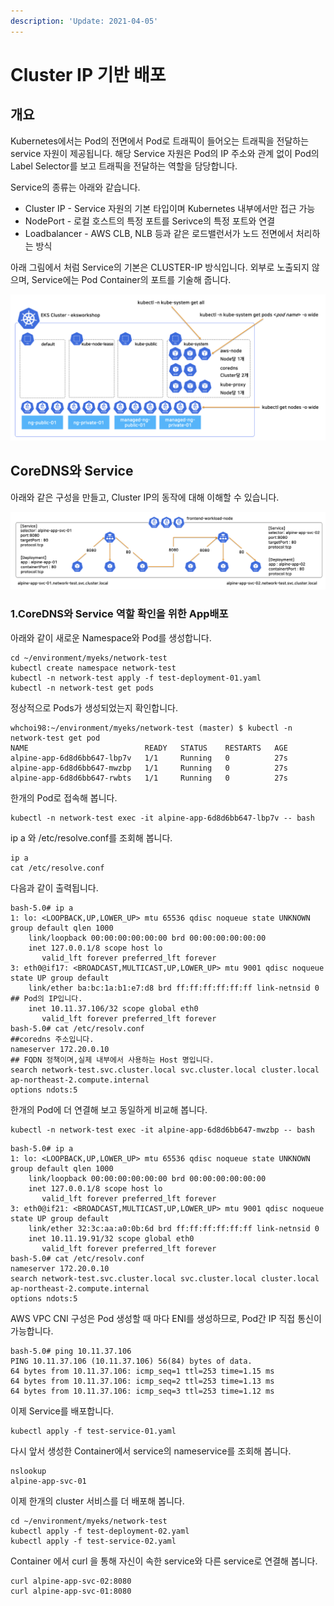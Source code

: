 ```yaml
---
description: 'Update: 2021-04-05'
---
```


# Cluster IP 기반 배포

## 개요 

Kubernetes에서는 Pod의 전면에서 Pod로 트래픽이 들어오는 트래픽을 전달하는 service 자원이 제공됩니다. 해당 Service 자원은 Pod의 IP 주소와 관계 없이 Pod의 Label Selector를 보고 트래픽을 전달하는 역할을 담당합니다.

Service의 종류는 아래와 같습니다.

* Cluster IP - Service 자원의 기본 타입이며 Kubernetes 내부에서만 접근 가능 
* NodePort - 로컬 호스트의 특정 포트를 Serivce의 특정 포트와 연결
* Loadbalancer - AWS CLB, NLB 등과 같은 로드밸런서가 노드 전면에서 처리하는 방식

아래 그림에서 처럼 Service의 기본은 CLUSTER-IP 방식입니다. 외부로 노출되지 않으며, Service에는  Pod Container의 포트를 기술해 줍니다.

![Cluster IP &#xD0C0;&#xC785; &#xAE30;&#xBC18; &#xC11C;&#xBE44;&#xC2A4;](../.gitbook/assets/image%20%28178%29.png)

## CoreDNS와 Service

아래와 같은 구성을 만들고, Cluster IP의 동작에 대해 이해할 수 있습니다.

![](../.gitbook/assets/image%20%28172%29.png)

### 1.CoreDNS와 Service 역할 확인을 위한 App배포 

아래와 같이 새로운 Namespace와 Pod를 생성합니다.

```text
cd ~/environment/myeks/network-test
kubectl create namespace network-test
kubectl -n network-test apply -f test-deployment-01.yaml
kubectl -n network-test get pods

```

정상적으로 Pods가 생성되었는지 확인합니다.

```text
whchoi98:~/environment/myeks/network-test (master) $ kubectl -n network-test get pod
NAME                          READY   STATUS    RESTARTS   AGE
alpine-app-6d8d6bb647-lbp7v   1/1     Running   0          27s
alpine-app-6d8d6bb647-mwzbp   1/1     Running   0          27s
alpine-app-6d8d6bb647-rwbts   1/1     Running   0          27s
```

한개의 Pod로 접속해 봅니다.

```text
kubectl -n network-test exec -it alpine-app-6d8d6bb647-lbp7v -- bash

```

ip a 와 /etc/resolve.conf를 조회해 봅니다.

```text
ip a
cat /etc/resolve.conf
```

다음과 같이 출력됩니다.

```text
bash-5.0# ip a
1: lo: <LOOPBACK,UP,LOWER_UP> mtu 65536 qdisc noqueue state UNKNOWN group default qlen 1000
    link/loopback 00:00:00:00:00:00 brd 00:00:00:00:00:00
    inet 127.0.0.1/8 scope host lo
       valid_lft forever preferred_lft forever
3: eth0@if17: <BROADCAST,MULTICAST,UP,LOWER_UP> mtu 9001 qdisc noqueue state UP group default 
    link/ether ba:bc:1a:b1:e7:d8 brd ff:ff:ff:ff:ff:ff link-netnsid 0
## Pod의 IP입니다.
    inet 10.11.37.106/32 scope global eth0
       valid_lft forever preferred_lft forever
bash-5.0# cat /etc/resolv.conf
##coredns 주소입니다. 
nameserver 172.20.0.10
## FQDN 정책이며,실제 내부에서 사용하는 Host 명입니다.
search network-test.svc.cluster.local svc.cluster.local cluster.local ap-northeast-2.compute.internal
options ndots:5
```

한개의 Pod에 더 연결해 보고 동일하게 비교해 봅니다.

```text
kubectl -n network-test exec -it alpine-app-6d8d6bb647-mwzbp -- bash

```

```text
bash-5.0# ip a
1: lo: <LOOPBACK,UP,LOWER_UP> mtu 65536 qdisc noqueue state UNKNOWN group default qlen 1000
    link/loopback 00:00:00:00:00:00 brd 00:00:00:00:00:00
    inet 127.0.0.1/8 scope host lo
       valid_lft forever preferred_lft forever
3: eth0@if21: <BROADCAST,MULTICAST,UP,LOWER_UP> mtu 9001 qdisc noqueue state UP group default 
    link/ether 32:3c:aa:a0:0b:6d brd ff:ff:ff:ff:ff:ff link-netnsid 0
    inet 10.11.19.91/32 scope global eth0
       valid_lft forever preferred_lft forever
bash-5.0# cat /etc/resolv.conf 
nameserver 172.20.0.10
search network-test.svc.cluster.local svc.cluster.local cluster.local ap-northeast-2.compute.internal
options ndots:5
```

AWS VPC CNI 구성은 Pod 생성할 때 마다 ENI를 생성하므로, Pod간 IP 직접 통신이 가능합니다.

```text
bash-5.0# ping 10.11.37.106
PING 10.11.37.106 (10.11.37.106) 56(84) bytes of data.
64 bytes from 10.11.37.106: icmp_seq=1 ttl=253 time=1.15 ms
64 bytes from 10.11.37.106: icmp_seq=2 ttl=253 time=1.13 ms
64 bytes from 10.11.37.106: icmp_seq=3 ttl=253 time=1.12 ms

```

이제 Service를 배포합니다.

```text
kubectl apply -f test-service-01.yaml

```

다시 앞서 생성한 Container에서 service의 nameservice를 조회해 봅니다.

```text
nslookup
alpine-app-svc-01

```

이제 한개의 cluster 서비스를 더 배포해 봅니다.

```text
cd ~/environment/myeks/network-test
kubectl apply -f test-deployment-02.yaml 
kubectl apply -f test-service-02.yaml

```

Container 에서 curl 을 통해 자신이 속한 service와 다른 service로 연결해 봅니다.

```text
curl alpine-app-svc-02:8080
curl alpine-app-svc-01:8080

```



